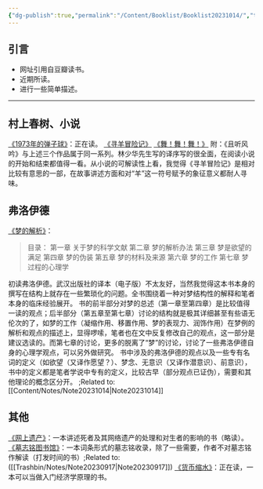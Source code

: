 ```yaml
---
{"dg-publish":true,"permalink":"/Content/Booklist/Booklist20231014/","title":"书单|230923","created":"","updated":""}
---
```


## 引言
- 网址引用自豆瓣读书。
- 近期所读。
- 进行一些简单描述。
---
## 村上春树、小说
[《1973年的弹子球》](https://book.douban.com/subject/3168460/)：正在读。
[《寻羊冒险记》](https://book.douban.com/subject/36344436/)
[《舞！舞！舞！》](https://book.douban.com/subject/30144094/)
附：《且听风吟》与上述三个作品属于同一系列。林少华先生写的译序写的很全面，在阅读小说的开始和结束都值得一看。从小说的可解读性上看，我觉得《寻羊冒险记》是相对比较有意思的一部，在故事讲述方面和对“羊”这一符号赋予的象征意义都耐人寻味。
## 弗洛伊德
[《梦的解析》](https://book.douban.com/subject/20506631/)：

> 目录：
> 第一章 关于梦的科学文献
> 第二章 梦的解析办法
> 第三章 梦是欲望的满足
> 第四章 梦的伪装
> 第五章 梦的材料及来源
> 第六章 梦的工作
> 第七章 梦过程的心理学

初读弗洛伊德。武汉出版社的译本（电子版）不太友好，当然我觉得这本书本身的撰写在结构上就存在一些繁琐化的问题。全书围绕着一种对梦结构性的解释和笔者本身的临床经验展开。
书的前半部分对梦的总述（第一章至第四章）是比较值得一读的观点；后半部分（第五章至第七章）讨论的结构就是极其详细甚至有些语无伦次的了，如梦的工作（凝缩作用、移置作用、梦的表现力、润饰作用）在梦例的解析和观点的描述上，显得啰嗦，笔者也在文中反复修改自己的观点，这一部分是建议选读的。而第七章的讨论，更多的脱离了“梦”的讨论，讨论了一些弗洛伊德自身的心理学观点，可以另外做研究。
书中涉及的弗洛伊德的观点以及一些专有名词的定义（如欲望（又译作愿望？）、梦念、无意识（又译作潜意识）、前意识），书中的定义都是笔者学说中专有的定义，比较古早（部分观点已证伪），需要和其他理论的概念区分开。
;Related to:[[Content/Notes/Note20231014\|Note20231014]]
## 其他
[《网上遗产》](https://book.douban.com/subject/34995584/)：一本讲述死者及其网络遗产的处理和对生者的影响的书（略读）。
[《墓志铭图书馆》](https://book.douban.com/subject/34461222/)：一本词条形式的墓志铭收录，除了一些需要，作者不对墓志铭作解读（打发时间的书）;Related to: ([[Trashbin/Notes/Note20230917\|Note20230917]])
[《货币缩水》](https://book.douban.com/subject/35894446/)：正在读，一本可以当做入门经济学原理的书。